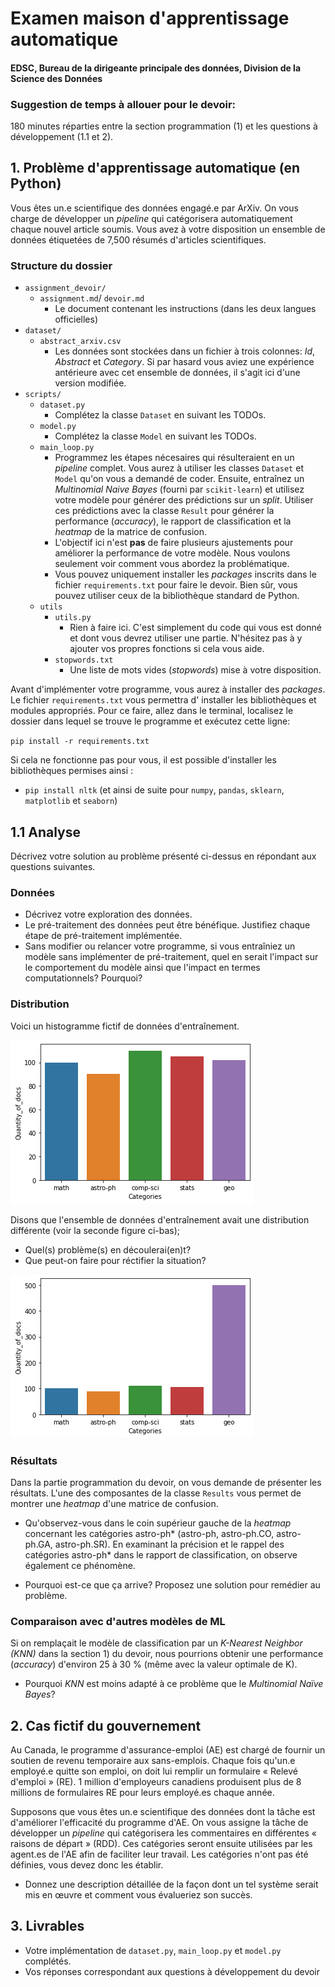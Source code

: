 # Examen maison d'apprentissage automatique
#### EDSC, Bureau de la dirigeante principale des données, Division de la Science des Données

### Suggestion de temps à allouer pour le devoir: 
180 minutes réparties entre la section programmation (1) et les questions à développement (1.1 et 2).

## 1. Problème d'apprentissage automatique (en Python)

Vous êtes un.e scientifique des données engagé.e par ArXiv. 
On vous charge de développer un <em>pipeline</em> qui catégorisera automatiquement chaque nouvel article soumis.
Vous avez à votre disposition un ensemble de données étiquetées de 7,500 résumés d'articles scientifiques.

### Structure du dossier
- `assignment_devoir/`
  - `assignment.md`/ `devoir.md`
    - Le document contenant les instructions (dans les deux langues officielles)
- `dataset/`
  -  `abstract_arxiv.csv`
      - Les données sont stockées dans un fichier à trois colonnes: <em>Id</em>, <em>Abstract</em> et <em>Category</em>.
      Si par hasard vous aviez une expérience antérieure avec cet ensemble de données, il s'agit ici d'une version modifiée.
- `scripts/`
  - `dataset.py`
    - Complétez la classe `Dataset` en suivant les TODOs.
  - `model.py`
    - Complétez la classe `Model` en suivant les TODOs.
  - `main_loop.py`
    - Programmez les étapes nécesaires qui résulteraient en 
      un <em>pipeline</em> complet. Vous aurez à utiliser les classes `Dataset` et `Model` qu'on vous a demandé de 
      coder.
      Ensuite, entraînez un <em>Multinomial Naive Bayes</em> (fourni par `scikit-learn`) et utilisez votre modèle pour générer
      des prédictions sur un <em>split</em>. Utiliser ces prédictions avec la classe `Result`
      pour générer la performance (<em>accuracy</em>), le rapport de classification et la <em>heatmap</em>
      de la matrice de confusion.
    - L'objectif ici n'est **pas** de faire plusieurs ajustements pour améliorer la performance de votre modèle. 
      Nous voulons seulement voir comment vous abordez la problématique.
    - Vous pouvez uniquement installer les <em>packages</em> inscrits dans le fichier `requirements.txt` pour faire 
      le devoir. Bien sûr, vous pouvez utiliser ceux de la bibliothèque standard de Python.
  - `utils`
    - `utils.py`
      - Rien à faire ici. C'est simplement du code qui vous est donné et dont vous devrez utiliser une partie. 
        N'hésitez pas à y ajouter vos propres fonctions si cela vous aide.
    - `stopwords.txt`
      - Une liste de mots vides (<em>stopwords</em>) mise à votre disposition.
  
Avant d'implémenter votre programme, vous aurez à installer des <em>packages</em>. Le fichier `requirements.txt` 
vous permettra d' installer les bibliothèques et modules appropriés. Pour ce faire, 
allez dans le terminal, localisez le dossier dans lequel se trouve le programme et exécutez cette ligne:

<code>pip install -r requirements.txt</code>

Si cela ne fonctionne pas pour vous, il est possible d'installer les bibliothèques permises ainsi :

- <code>pip install nltk</code> (et ainsi de suite pour `numpy`, `pandas`, `sklearn`, `matplotlib` et `seaborn`)

## 1.1 Analyse

Décrivez votre solution au problème présenté ci-dessus en répondant aux questions suivantes.

### Données

- Décrivez votre exploration des données.
- Le pré-traitement des données peut être bénéfique. Justifiez chaque étape de 
  pré-traitement implémentée.
- Sans modifier ou relancer votre programme, si vous entraîniez un modèle sans implémenter de pré-traitement, 
  quel en serait l'impact sur le comportement du modèle ainsi que l'impact en termes computationnels? Pourquoi?

### Distribution

Voici un histogramme fictif de données d'entraînement.

![image info](../images/dataset_balanced.png)

Disons que l'ensemble de données d'entraînement avait une distribution différente (voir la seconde figure ci-bas); 
- Quel(s) problème(s) en découlerai(en)t? 
- Que peut-on faire pour réctifier la situation?

![image info](../images/dataset_unbalanced.png)

### Résultats

Dans la partie programmation du devoir, on vous demande de présenter les résultats.
L'une des composantes de la classe `Results` vous permet de montrer une <em>heatmap</em> d'une matrice de confusion.

- Qu'observez-vous dans le coin supérieur gauche de la <em>heatmap</em> concernant les catégories astro-ph* 
  (astro-ph, astro-ph.CO, astro-ph.GA, astro-ph.SR). En examinant la précision et le rappel des catégories 
  astro-ph* dans le rapport de classification, on observe également ce phénomène.

- Pourquoi est-ce que ça arrive? Proposez une solution pour remédier au problème.

### Comparaison avec d'autres modèles de ML

Si on remplaçait le modèle de classification par un <em>K-Nearest Neighbor (KNN)</em> dans la section 1) du devoir,
nous pourrions obtenir une performance (<em>accuracy</em>) d'environ 25 à 30 % (même avec la valeur optimale de K). 

- Pourquoi <em>KNN</em> est moins adapté à ce problème que le <em>Multinomial Naïve Bayes</em>?

## 2. Cas fictif du gouvernement
Au Canada, le programme d'assurance-emploi (AE) est chargé de fournir un soutien de revenu temporaire aux sans-emplois.
Chaque fois qu'un.e employé.e quitte son emploi, on doit lui remplir un formulaire « Relevé d'emploi » (RE).
1 million d'employeurs canadiens produisent plus de 8 millions de formulaires RE pour leurs employé.es chaque année.

Supposons que vous êtes un.e scientifique des données dont la tâche est d'améliorer l'efficacité du programme
d'AE. On vous assigne la tâche de développer un <em>pipeline</em> qui catégorisera les commentaires en différentes
« raisons de départ » (RDD). Ces catégories seront ensuite utilisées par les agent.es de 
l'AE afin de faciliter leur travail. Les catégories n'ont pas été définies, vous devez donc les établir.
- Donnez une description détaillée de la façon dont un tel système serait mis en œuvre et 
  comment vous évalueriez son succès.
  
## 3. Livrables

- Votre implémentation de `dataset.py`, `main_loop.py` et `model.py` complétés.
- Vos réponses correspondant aux questions à développement du devoir
